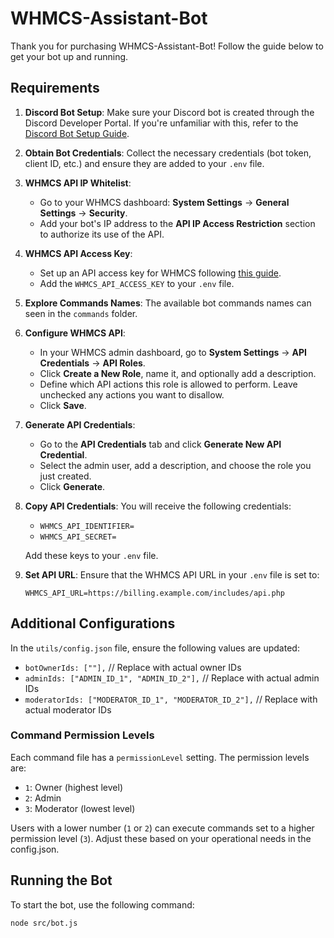 # WHMCS-Assistant-Bot

Thank you for purchasing WHMCS-Assistant-Bot! Follow the guide below to get your bot up and running.

## Requirements

1. **Discord Bot Setup**: Make sure your Discord bot is created through the Discord Developer Portal. If you're unfamiliar with this, refer to the [Discord Bot Setup Guide](https://discord.com/developers/docs/quick-start/getting-started).

2. **Obtain Bot Credentials**: Collect the necessary credentials (bot token, client ID, etc.) and ensure they are added to your `.env` file.

3. **WHMCS API IP Whitelist**: 
   - Go to your WHMCS dashboard: **System Settings** → **General Settings** → **Security**.
   - Add your bot's IP address to the **API IP Access Restriction** section to authorize its use of the API.

4. **WHMCS API Access Key**: 
   - Set up an API access key for WHMCS following [this guide](https://developers.whmcs.com/api/access-control/).
   - Add the `WHMCS_API_ACCESS_KEY` to your `.env` file.

5. **Explore Commands Names**: The available bot commands names can seen in the `commands` folder. 

6. **Configure WHMCS API**:
   - In your WHMCS admin dashboard, go to **System Settings** → **API Credentials** → **API Roles**.
   - Click **Create a New Role**, name it, and optionally add a description.
   - Define which API actions this role is allowed to perform. Leave unchecked any actions you want to disallow.
   - Click **Save**.

7. **Generate API Credentials**:
   - Go to the **API Credentials** tab and click **Generate New API Credential**.
   - Select the admin user, add a description, and choose the role you just created.
   - Click **Generate**.

8. **Copy API Credentials**: You will receive the following credentials:
   - `WHMCS_API_IDENTIFIER=`
   - `WHMCS_API_SECRET=`
   
   Add these keys to your `.env` file.

9. **Set API URL**: Ensure that the WHMCS API URL in your `.env` file is set to:  
   ```
   WHMCS_API_URL=https://billing.example.com/includes/api.php
   ```

## Additional Configurations

In the `utils/config.json` file, ensure the following values are updated:

- `botOwnerIds: [""],` // Replace with actual owner IDs
- `adminIds: ["ADMIN_ID_1", "ADMIN_ID_2"],` // Replace with actual admin IDs
- `moderatorIds: ["MODERATOR_ID_1", "MODERATOR_ID_2"],` // Replace with actual moderator IDs

### Command Permission Levels

Each command file has a `permissionLevel` setting. The permission levels are:

- `1`: Owner (highest level)
- `2`: Admin
- `3`: Moderator (lowest level)

Users with a lower number (`1` or `2`) can execute commands set to a higher permission level (`3`). Adjust these based on your operational needs in the config.json.


## Running the Bot

To start the bot, use the following command:

```bash
node src/bot.js
```
